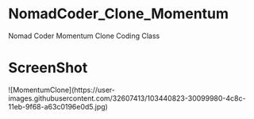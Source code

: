 # NomadCoder_Clone_Momentum
Nomad Coder Momentum Clone Coding Class


# ScreenShot
<div>
![MomentumClone](https://user-images.githubusercontent.com/32607413/103440823-30099980-4c8c-11eb-9f68-a63c0196e0d5.jpg)
</div>

